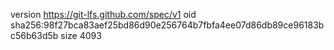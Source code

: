 version https://git-lfs.github.com/spec/v1
oid sha256:98f27bca83aef25bd86d90e256764b7fbfa4ee07d86db89ce96183bc56b63d5b
size 4093
